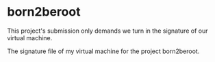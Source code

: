 # born2beroot
This project's submission only demands we turn in the signature of our virtual machine.

The signature file of my virtual machine for the project born2beroot.
